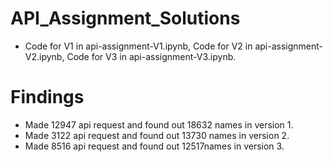 # API_Assignment_Solutions

* Code for V1 in api-assignment-V1.ipynb, Code for V2 in api-assignment-V2.ipynb, Code for V3 in api-assignment-V3.ipynb.
  
# Findings

* Made 12947 api request and found out 18632 names in version 1.
* Made 3122 api request and found out 13730 names in version 2.
* Made 8516 api request and found out 12517names in version 3.

